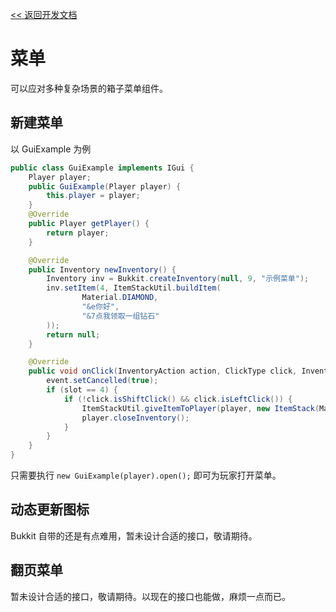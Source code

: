 [<< 返回开发文档](README.md)

# 菜单

可以应对多种复杂场景的箱子菜单组件。

## 新建菜单

以 GuiExample 为例

```java
public class GuiExample implements IGui {
    Player player;
    public GuiExample(Player player) {
        this.player = player;
    }
    @Override
    public Player getPlayer() {
        return player;
    }

    @Override
    public Inventory newInventory() {
        Inventory inv = Bukkit.createInventory(null, 9, "示例菜单");
        inv.setItem(4, ItemStackUtil.buildItem(
                Material.DIAMOND,
                "&e你好",
                "&7点我领取一组钻石"
        ));
        return null;
    }

    @Override
    public void onClick(InventoryAction action, ClickType click, InventoryType.SlotType slotType, int slot, ItemStack currentItem, ItemStack cursor, InventoryView view, InventoryClickEvent event) {
        event.setCancelled(true);
        if (slot == 4) {
            if (!click.isShiftClick() && click.isLeftClick()) {
                ItemStackUtil.giveItemToPlayer(player, new ItemStack(Material.DIAMOND, 64));
                player.closeInventory();
            }
        }
    }
}
```

只需要执行 `new GuiExample(player).open();` 即可为玩家打开菜单。

## 动态更新图标

Bukkit 自带的还是有点难用，暂未设计合适的接口，敬请期待。

## 翻页菜单

暂未设计合适的接口，敬请期待。以现在的接口也能做，麻烦一点而已。
